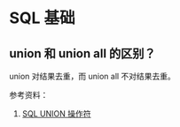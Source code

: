 
# SQL 基础

## union 和 union all 的区别？

union 对结果去重，而 union all 不对结果去重。

参考资料：

1. [SQL UNION 操作符](https://www.runoob.com/sql/sql-union.html)